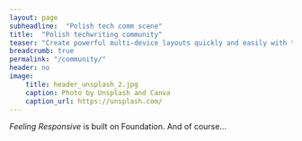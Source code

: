 ```yaml
---
layout: page
subheadline:  "Polish tech comm scene"
title:  "Polish techwriting community"
teaser: "Create powerful multi-device layouts quickly and easily with the 12-column, nest-able Foundation grid."
breadcrumb: true
permalink: "/community/"
header: no
image:
    title: header_unsplash_2.jpg
    caption: Photo by Unsplash and Canva
    caption_url: https://unsplash.com/
---
```

*Feeling Responsive* is built on Foundation. And of course...
